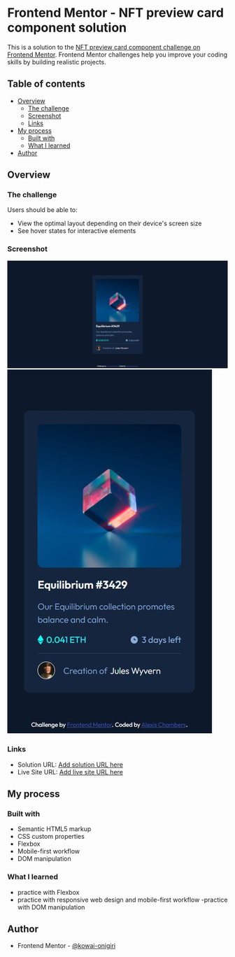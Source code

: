 # Frontend Mentor - NFT preview card component solution

This is a solution to the [NFT preview card component challenge on Frontend Mentor](https://www.frontendmentor.io/challenges/nft-preview-card-component-SbdUL_w0U). Frontend Mentor challenges help you improve your coding skills by building realistic projects. 

## Table of contents

- [Overview](#overview)
  - [The challenge](#the-challenge)
  - [Screenshot](#screenshot)
  - [Links](#links)
- [My process](#my-process)
  - [Built with](#built-with)
  - [What I learned](#what-i-learned)
- [Author](#author)



## Overview

### The challenge

Users should be able to:

- View the optimal layout depending on their device's screen size
- See hover states for interactive elements

### Screenshot

![](./screenshot1.jpg)
![](./screenshot2.jpg)

### Links

- Solution URL: [Add solution URL here](https://github.com/kowai-onigiri/NFT-Preview-Card)
- Live Site URL: [Add live site URL here](https://kowai-onigiri.github.io/NFT-Preview-Card/)

## My process

### Built with

- Semantic HTML5 markup
- CSS custom properties
- Flexbox
- Mobile-first workflow
- DOM manipulation

### What I learned

- practice with Flexbox
- practice with responsive web design and mobile-first workflow
-practice with DOM manipulation

## Author

- Frontend Mentor - [@kowai-onigiri](https://www.frontendmentor.io/profile/kowai-onigri)


